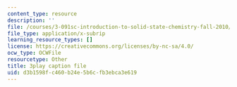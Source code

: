 ```yaml
---
content_type: resource
description: ''
file: /courses/3-091sc-introduction-to-solid-state-chemistry-fall-2010/d3b1598fc460b24e5b6cfb3ebca3e619_56d9qcsHGwE.srt
file_type: application/x-subrip
learning_resource_types: []
license: https://creativecommons.org/licenses/by-nc-sa/4.0/
ocw_type: OCWFile
resourcetype: Other
title: 3play caption file
uid: d3b1598f-c460-b24e-5b6c-fb3ebca3e619
---
```

